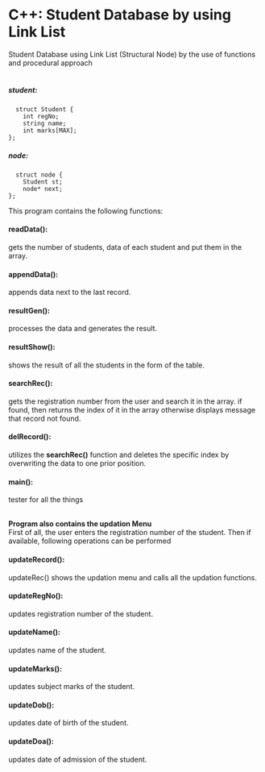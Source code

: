 # C++: Student Database by using Link List
Student Database using Link List (Structural Node) by the use of functions and procedural approach<br>
<br>


##### student:
```
  struct Student {
    int regNo;
    string name;
    int marks[MAX];
};
```

##### node:
```
  struct node {
    Student st;
    node* next;
};
```

This program contains the following functions:<br>
#### readData():
gets the number of students, data of each student and put them in the array.<br/>
#### appendData():
appends data next to the last record.<br/>
#### resultGen():
processes the data and generates the result.<br/>
#### resultShow():
shows the result of all the students in the form of the table.<br/>
#### searchRec():
gets the registration number from the user and search it in the array. if found, then returns the index of it in the array otherwise displays message that record not found.<br/>
#### delRecord():
utilizes the **searchRec()** function and deletes the specific index by overwriting the data to one prior position.<br/>
#### main():
tester for all the things
<br>
<br>

**Program also contains the updation Menu** <br>
First of all, the user enters the registration number of the student. Then if available, following operations can be performed<br>
#### updateRecord():
updateRec() shows the updation menu and calls all the updation functions.<br/>
#### updateRegNo():
updates registration number of the student.<br/>
#### updateName():
updates name of the student.<br/>
#### updateMarks():
updates subject marks of the student.<br/>
#### updateDob():
updates date of birth of the student.<br/>
#### updateDoa():
updates date of admission of the student.<br/>
